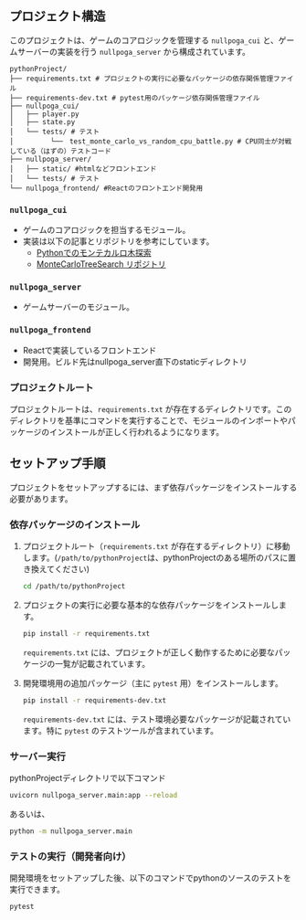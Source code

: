 ## プロジェクト構造

このプロジェクトは、ゲームのコアロジックを管理する `nullpoga_cui` と、ゲームサーバーの実装を行う `nullpoga_server` から構成されています。

```
pythonProject/
├── requirements.txt # プロジェクトの実行に必要なパッケージの依存関係管理ファイル
├── requirements-dev.txt # pytest用のパッケージ依存関係管理ファイル
├── nullpoga_cui/
│   ├── player.py
│   ├── state.py
│   └── tests/ # テスト
│         └──　test_monte_carlo_vs_random_cpu_battle.py # CPU同士が対戦している（はずの）テストコード
├── nullpoga_server/ 
│   ├── static/ #htmlなどフロントエンド
│   └── tests/ # テスト
└── nullpoga_frontend/ #Reactのフロントエンド開発用
```

### `nullpoga_cui`

- ゲームのコアロジックを担当するモジュール。
- 実装は以下の記事とリポジトリを参考にしています。
  - [Pythonでのモンテカルロ木探索](https://zenn.dev/ganariya/articles/python-monte-carlo-tree-search)
  - [MonteCarloTreeSearch リポジトリ](https://github.com/ganyariya/MonteCarloTreeSearch)

### `nullpoga_server`

- ゲームサーバーのモジュール。

### `nullpoga_frontend`

- Reactで実装しているフロントエンド
 - 開発用。ビルド先はnullpoga_server直下のstaticディレクトリ

### プロジェクトルート

プロジェクトルートは、`requirements.txt` が存在するディレクトリです。このディレクトリを基準にコマンドを実行することで、モジュールのインポートやパッケージのインストールが正しく行われるようになります。

## セットアップ手順

プロジェクトをセットアップするには、まず依存パッケージをインストールする必要があります。

### 依存パッケージのインストール

1. プロジェクトルート（`requirements.txt` が存在するディレクトリ）に移動します。(`/path/to/pythonProject`は、pythonProjectのある場所のパスに置き換えてください)

   ```bash
   cd /path/to/pythonProject
   ```

2. プロジェクトの実行に必要な基本的な依存パッケージをインストールします。

   ```bash
   pip install -r requirements.txt
   ```

   `requirements.txt` には、プロジェクトが正しく動作するために必要なパッケージの一覧が記載されています。

3. 開発環境用の追加パッケージ（主に `pytest` 用）をインストールします。

   ```bash
   pip install -r requirements-dev.txt
   ```

   `requirements-dev.txt` には、テスト環境必要なパッケージが記載されています。特に `pytest` のテストツールが含まれています。

### サーバー実行

pythonProjectディレクトリで以下コマンド

```bash
uvicorn nullpoga_server.main:app --reload
```

あるいは、

```bash
python -m nullpoga_server.main
```

### テストの実行（開発者向け）

開発環境をセットアップした後、以下のコマンドでpythonのソースのテストを実行できます。

```bash
pytest
```

